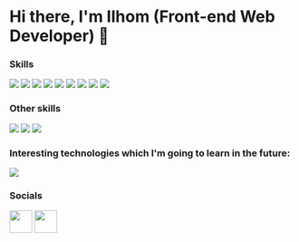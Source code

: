 Hi there, I'm Ilhom (Front-end Web Developer) 👋
=============================================================================================================================

### Skills
<p align="left">
  <img src="https://img.shields.io/badge/JavaScript-F7DF1E?style=for-the-badge&logo=JavaScript&logoColor=000000"/>
  <img src="https://img.shields.io/badge/HTML-E34F26?style=for-the-badge&logo=HTML5&logoColor=FFFFFF"/>
  <img src="https://img.shields.io/badge/CSS-1572B6?style=for-the-badge&logo=CSS3&logoColor=FFFFFF"/>
  <img src="https://img.shields.io/badge/SASS-CC6699?style=for-the-badge&logo=SASS&logoColor=FFFFFF"/>
  <img src="https://img.shields.io/badge/REACT-20232A?style=for-the-badge&logo=React&logoColor=61DAFB"/>
  <img src="https://img.shields.io/badge/REDUX-764ABC?style=for-the-badge&logo=REDUX&logoColor=FFFFFF"/>
  <img src="https://img.shields.io/badge/GIT-F05032?style=for-the-badge&logo=GIT&logoColor=FFFFFF"/>
  <img src="https://img.shields.io/badge/WEBPACK-8DD6F9?style=for-the-badge&logo=WEBPACK&logoColor=000000"/>
  <img src="https://img.shields.io/badge/VITE-646CFF?style=for-the-badge&logo=VITE&logoColor=FFFFFF"/>
</p>

### Other skills
<p align="left">
  <img src="https://img.shields.io/badge/ILLUSTRATOR-FF9A00?style=for-the-badge&logo=ADOBEILLUSTRATOR&logoColor=FFFFFF"/>
  <img src="https://img.shields.io/badge/PHOTOSHOP-31A8FF?style=for-the-badge&logo=ADOBEPHOTOSHOP&logoColor=FFFFFF"/>
  <img src="https://img.shields.io/badge/FIGMA-F24E1E?style=for-the-badge&logo=FIGMA&logoColor=FFFFFF"/>
</p>

### Interesting technologies which I'm going to learn in the future:
<p align="left">
  <img src="https://img.shields.io/badge/TYPESCRIPT-3178C6?style=for-the-badge&logo=TYPESCRIPT&logoColor=FFFFFF"/>
</p>
                    
### Socials
<p align="left">
  <a href="https://www.codepen.io/IlhomAliyev" target="_blank" rel="noreferrer"><img src="https://img.icons8.com/ios/500/000000/codepen.png" width="40" height="40" /></a>
  <a href="https://t.me/A_Ilhom" target="_blank" rel="noreferrer"><img src="https://img.icons8.com/sf-black-filled/512/26a5e4/telegram.png" width="40" height="40" /></a>
</p>
